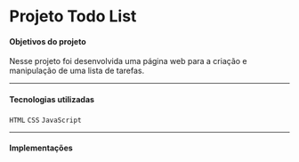 # Projeto Todo List

#### Objetivos do projeto

Nesse projeto foi desenvolvida uma página web para a criação e manipulação de uma lista de tarefas.

---

#### Tecnologias utilizadas

`HTML`
`CSS`
`JavaScript`

---

#### Implementações
